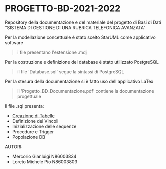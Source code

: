 # PROGETTO-BD-2021-2022
Repository della documentazione e del materiale del progetto di Basi di Dati "SISTEMA DI GESTIONE DI UNA RUBRICA TELEFONICA AVANZATA"

Per la modellazione concettuale è stato scelto StarUML come applicativo software
> i file presentano l'estensione .mdj

Per la costruzione e definizione del database è stato utilizzato PostgreSQL 
> il file 'Database.sql' segue la sintassi di PostgreSQL

Per la stesura della documentazione si è fatto uso dell'applicativo LaTex
> il 'Progetto_BD_Documentazione.pdf' contiene la documentazione progettuale



Il file .sql presenta:
- [Creazione di Tabelle](https://github.com/mercoriog/PROGETTO-BD-2021-2022/blob/d7618723eccc6bd60d66f8586fc4004c34c90781/Database.sql#L1) 
- Definizione dei Vincoli
- Inizializzazione delle sequenze
- Procedure e Trigger
- Popolazione DB



AUTORI:
- Mercorio Gianluigi N86003834
- Loreto Michele Pio N86003803
